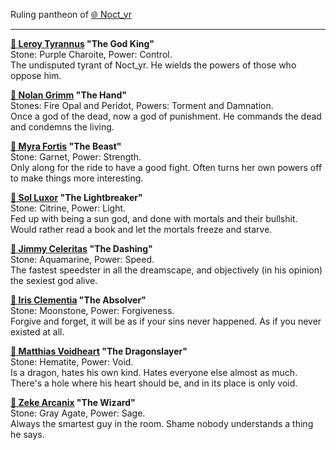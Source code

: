 Ruling pantheon of [🌐 Noct_yr](🌐%20Noct_yr.md)

---

**[🖤 Leroy Tyrannus](🖤%20Leroy%20Tyrannus.md) "The God King"**  
Stone: Purple Charoite, Power: Control.  
The undisputed tyrant of Noct_yr. He wields the powers of those who oppose him.

**[🖤 Nolan Grimm](🖤%20Nolan%20Grimm.md) "The Hand"**  
Stones: Fire Opal and Peridot, Powers: Torment and Damnation.  
Once a god of the dead, now a god of punishment. He commands the dead and condemns the living.

**[🖤 Myra Fortis](🖤%20Myra%20Fortis.md) "The Beast"**  
Stone: Garnet, Power: Strength.  
Only along for the ride to have a good fight. Often turns her own powers off to make things more interesting.

**[🖤 Sol Luxor](🖤%20Sol%20Luxor.md) "The Lightbreaker"**  
Stone: Citrine, Power: Light.  
Fed up with being a sun god, and done with mortals and their bullshit. Would rather read a book and let the mortals freeze and starve.

**[🖤 Jimmy Celeritas](🖤%20Jimmy%20Celeritas.md) "The Dashing"**  
Stone: Aquamarine, Power: Speed.  
The fastest speedster in all the dreamscape, and objectively (in his opinion) the sexiest god alive.

**[🖤 Iris Clementia](🖤%20Iris%20Clementia.md) "The Absolver"**  
Stone: Moonstone, Power: Forgiveness.  
Forgive and forget, it will be as if your sins never happened. As if you never existed at all.

**[🖤 Matthias Voidheart](🖤%20Matthias%20Voidheart.md) "The Dragonslayer"**  
Stone: Hematite, Power: Void.  
Is a dragon, hates his own kind. Hates everyone else almost as much. There's a hole where his heart should be, and in its place is only void.

**[🖤 Zeke Arcanix](🖤%20Zeke%20Arcanix.md) "The Wizard"**  
Stone: Gray Agate, Power: Sage.  
Always the smartest guy in the room. Shame nobody understands a thing he says.